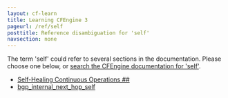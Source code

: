 ```yaml
---
layout: cf-learn
title: Learning CFEngine 3
pageurl: /ref/self
posttitle: Reference disambiguation for 'self'
navsection: none
---
```


The term 'self' could refer to several sections in the documentation. Please choose one below, or
[search the CFEngine documentation for 'self'](http://docs.cfengine.com/latest/search.html?q=self).

- [Self-Healing Continuous Operations \#\#](http://docs.cfengine.com/latest/enterprise-cfengine-guide.html#self-healing-continuous-operations-##)
- [bgp_internal_next_hop_self](http://docs.cfengine.com/latest/reference-promise-types-interfaces.html#bgp_internal_next_hop_self)
